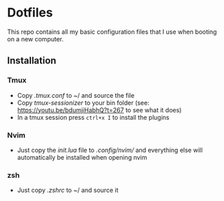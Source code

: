 # Dotfiles
This repo contains all my basic configuration files that I use when 
booting on a new computer.

## Installation

### Tmux
- Copy *.tmux.conf* to ~/ and source the file
- Copy *tmux-sessionizer* to your bin folder (see: https://youtu.be/bdumjiHabhQ?t=267 to see what it does)
- In a tmux session press `ctrl+x I` to install the plugins

### Nvim
- Just copy the *init.lua* file to *.config/nvim/* and everything else
will automatically be installed when opening nvim

### zsh
- Just copy *.zshrc* to ~/ and source it 

